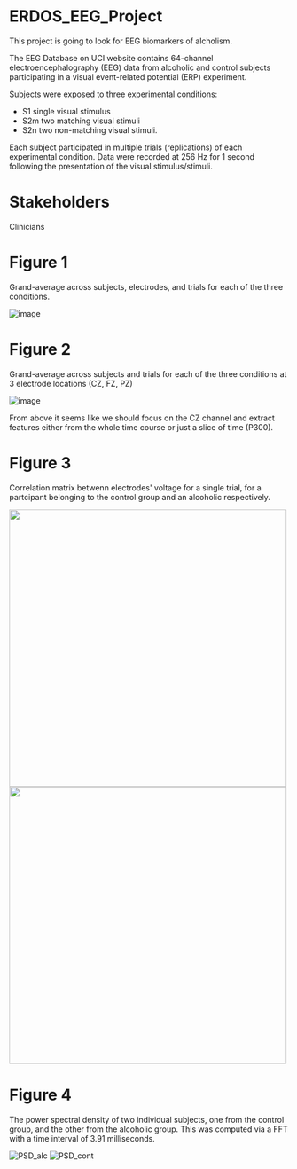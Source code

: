 # ERDOS_EEG_Project

This project is going to look for EEG biomarkers of alcholism. 

The EEG Database on UCI website contains 64-channel electroencephalography (EEG) data from alcoholic and control subjects participating in a visual event-related potential (ERP) experiment.  

Subjects were exposed to three experimental conditions: 
- S1 single visual stimulus
- S2m two matching visual stimuli
- S2n two non-matching visual stimuli.  

Each subject participated in multiple trials (replications) of each experimental condition. Data were recorded at 256 Hz for 1 second following the presentation of the visual stimulus/stimuli.



# Stakeholders

Clinicians


# Figure 1 

Grand-average across subjects, electrodes, and trials for each of the three conditions. 

![image](https://user-images.githubusercontent.com/18429968/118040716-eb7bc200-b33f-11eb-8275-159c13fb5002.png)

# Figure 2 

Grand-average across subjects and trials for each of the three conditions at 3 electrode locations (CZ, FZ, PZ)

![image](https://user-images.githubusercontent.com/18429968/118173508-ac12ab80-b3fb-11eb-94ad-cf302754d793.png)


From above it seems like we should focus on the CZ channel and extract features either from the whole time course or just a slice of time (P300). 

# Figure 3

Correlation matrix betwenn electrodes' voltage for a single trial, for a partcipant belonging to the control group and an alcoholic respectively.


<img src="https://user-images.githubusercontent.com/20558980/118339267-50711c80-b4e6-11eb-9351-b6d029952018.png" width="500">
<img src="https://user-images.githubusercontent.com/20558980/118339269-51a24980-b4e6-11eb-8bf4-fc4ec94e7088.png" width="500">


# Figure 4

The power spectral density of two individual subjects, one from the control group, and the other from the alcoholic group. This was computed via a FFT with a time interval of 3.91 milliseconds.

![PSD_alc](https://user-images.githubusercontent.com/35704788/118384051-2e07fd80-b5d1-11eb-8061-9b308fd141ff.png)
![PSD_cont](https://user-images.githubusercontent.com/35704788/118384062-3d874680-b5d1-11eb-8d46-834a7e069a07.png)

